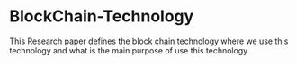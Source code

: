 # BlockChain-Technology
This Research paper defines the block chain technology where we use this technology and what is the main purpose of use this technology.
